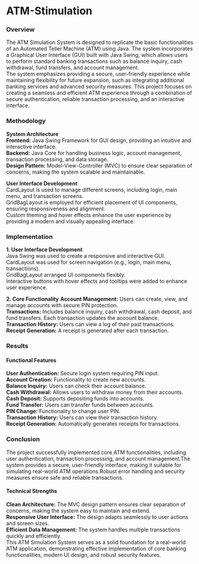 # ATM-Stimulation
<h3>Overview</h3>
The ATM Simulation System is designed to replicate the basic functionalities of an Automated Teller Machine (ATM) using Java. The system incorporates a Graphical User Interface (GUI) built with Java Swing, which allows users to perform standard banking transactions such as balance inquiry, cash withdrawal, fund transfers, and account management.<br>
The system emphasizes providing a secure, user-friendly experience while maintaining flexibility for future expansion, such as integrating additional banking services and advanced security measures. This project focuses on creating a seamless and efficient ATM experience through a combination of secure authentication, reliable transaction processing, and an interactive interface.

<h3>Methodology</h3>
<strong>System Architecture</strong><br>
<strong>Frontend:</strong> Java Swing Framework for GUI design, providing an intuitive and interactive interface.<br>
<strong>Backend:</strong> Java Core for handling business logic, account management, transaction processing, and data storage.<br>
<strong>Design Pattern:</strong> Model-View-Controller (MVC) to ensure clear separation of concerns, making the system scalable and maintainable.<br>


<strong>User Interface Development</strong><br>
CardLayout is used to manage different screens, including login, main menu, and transaction screens.<br>
GridBagLayout is employed for efficient placement of UI components, ensuring responsiveness and alignment.<br>
Custom theming and hover effects enhance the user experience by providing a modern and visually appealing interface.<br>

<h3>Implementation</h3>
<strong>1. User Interface Development</strong><br>
Java Swing was used to create a responsive and interactive GUI.<br>
CardLayout was used for screen navigation (e.g., login, main menu, transactions).<br>
GridBagLayout arranged UI components flexibly.<br>
Interactive buttons with hover effects and tooltips were added to enhance user experience.<br>

<strong>2. Core Functionality</strong>
<strong>Account Management:</strong> Users can create, view, and manage accounts with secure PIN protection.<br>
<strong>Transactions:</strong> Includes balance inquiry, cash withdrawal, cash deposit, and fund transfers. Each transaction updates the account balance.<br>
<strong>Transaction History:</strong> Users can view a log of their past transactions.<br>
<strong>Receipt Generation:</strong> A receipt is generated after each transaction.<br>

<h3>Results</h3>

<h4>Functional Features</h4>
<strong>User Authentication:</strong> Secure login system requiring PIN input.<br>
<strong>Account Creation:</strong> Functionality to create new accounts.<br>
<strong>Balance Inquiry:</strong> Users can check their account balance.<br>
<strong>Cash Withdrawal:</strong> Allows users to withdraw money from their accounts.<br>
<strong>Cash Deposit:</strong> Supports depositing funds into accounts.<br>
<strong>Fund Transfer:</strong> Users can transfer funds between accounts.<br>
<strong>PIN Change:</strong> Functionality to change user PIN.<br>
<strong>Transaction History:</strong> Users can view their transaction history.<br>
<strong>Receipt Generation:</strong> Automatically generates receipts for transactions.<br>

<h3>Conclusion</h3>
        The project successfully implemented core ATM functionalities, including user authentication, transaction processing, and account management.The system provides a secure, user-friendly interface, making it suitable for simulating real-world ATM operations.Robust error handling and security measures ensure safe and reliable transactions.
        
<h4>Technical Strengths</h4>
<strong>Clean Architecture:</strong> The MVC design pattern ensures clear separation of concerns, making the system easy to maintain and extend.<br>
<strong>Responsive User Interface:</strong> The design adapts seamlessly to user actions and screen sizes.<br>
<strong>Efficient Data Management:</strong> The system handles multiple transactions quickly and efficiently.<br>
This ATM Simulation System serves as a solid foundation for a real-world ATM application, demonstrating effective implementation of core banking functionalities, modern UI design, and robust security features.
